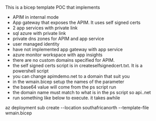 This is a bicep template POC that implements
- APIM in internal mode
- App gateway that exposes the APIM. It uses self signed certs
- 2 app services with private link
- sql azure with private link
- private dns zones for APIM and app service
- user managed identity
- have not implemented app gateway with app service
- azure monitor workspace with app insights
- there are no custom domains specified for APIM. 
- the self signed certs script is in createselfsignedcert.txt. It is a powershell script
- you can change apimdemo.net to a domain that suit you
- in the wmain.bicep setup the names of the parameter
- the base64 value will come from the ps script run
- the domain name must match to what is in the ps script so api.<domainname>.net
- run something like below to execute. it takes awhile


az deployment sub create --location southafricanorth --template-file wmain.bicep 